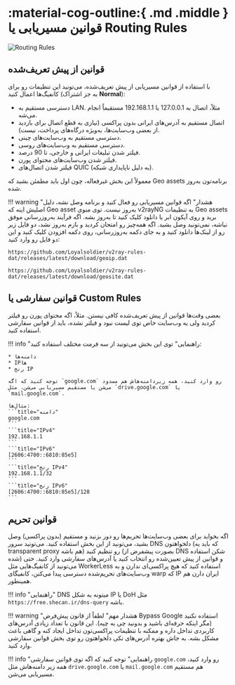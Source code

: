 # :material-cog-outline:{ .md .middle } قوانین مسیریابی یا Routing Rules

![Routing Rules](../images/routing-rules.jpg)

## قوانین از پیش تعریف‌شده

با استفاده از قوانین مسیریابی از پیش تعریف‌شده، می‌تونید این تنظیمات رو برای کانفیگ‌ها اعمال کنید (به جز اشتراک **Normal**):

* دسترسی مستقیم به LAN. مثلاً، اتصال به 127.0.0.1 یا 192.168.1.1 مستقیماً انجام می‌شه.
* اتصال مستقیم به آدرس‌های ایرانی بدون پراکسی (نیازی به قطع اتصال برای بازدید از بعضی وب‌سایت‌ها، به‌ویژه درگاه‌های پرداخت، نیست).
* دسترسی مستقیم به وب‌سایت‌های چینی.
* دسترسی مستقیم به وب‌سایت‌های روسی.
* فیلتر شدن تبلیغات ایرانی و خارجی، تا 90 درصد.
* فیلتر شدن وب‌سایت‌های محتوای پورن.
* فیلتر شدن اتصال‌های QUIC (به دلیل ناپایداری شبکه).

معمولاً این بخش غیرفعاله، چون اول باید مطمئن بشید که Geo assets برنامه‌تون به‌روز شده.

!!! warning "هشدار"
    اگه قوانین مسیریابی رو فعال کنید و برنامه وصل نشه، دلیل اصلیش اینه که Geo asset به‌روز نیست. توی منوی v2rayNG به تنظیمات Geo assets برید و روی آیکون ابر یا دانلود کلیک کنید تا به‌روز بشه. اگه فرآیند به‌روزرسانی موفق نباشه، نمی‌تونید وصل بشید. اگه همه‌چیز رو امتحان کردید و بازم به‌روز نشد، دو فایل زیر رو از لینک‌ها دانلود کنید و به جای دکمه به‌روزرسانی، روی دکمه افزودن کلیک کنید و این دو فایل رو وارد کنید:

```title="GeoIP"
https://github.com/Loyalsoldier/v2ray-rules-dat/releases/latest/download/geoip.dat
```

```title="GeoSite"
https://github.com/Loyalsoldier/v2ray-rules-dat/releases/latest/download/geosite.dat
```

## قوانین سفارشی یا Custom Rules

بعضی وقت‌ها قوانین از پیش تعریف‌شده کافی نیستن. مثلاً، اگه محتوای پورن رو فیلتر کردید ولی یه وب‌سایت خاص توی لیست نبود و فیلتر نشده، باید از قوانین سفارشی استفاده کنید.

!!! info "راهنمایی"
    توی این بخش می‌تونید از سه فرمت مختلف استفاده کنید:

    * دامنه‌ها
    * IPها
    * رنج IP

    توجه کنید که اگه `google.com` رو وارد کنید، همه زیردامنه‌هاش هم مسدود می‌شن یا مستقیم مسیریابی می‌شن، مثل `drive.google.com` یا `mail.google.com`.

    مثال‌ها:
    ```title="دامنه"
    google.com
    ```
    ```title="IPv4"
    192.168.1.1
    ```
    ```title="IPv6"
    [2606:4700::6810:85e5]
    ```
    ```title="رنج IPv4"
    192.168.1.1/32
    ```
    ```title="رنج IPv6"
    [2606:4700::6810:85e5]/128
    ```

## قوانین تحریم

اگه بخواید برای بعضی وب‌سایت‌ها تحریم‌ها رو دور بزنید و مستقیم (بدون پراکسی) وصل بشید، می‌تونید از این بخش استفاده کنید.
می‌تونید سرور DNS دلخواهتون (که باید یه transparent proxy هم باشه) رو تنظیم کنید (بصورت پیشفرض از DNS شکن استفاده شده) و قوانین از پیش تعیین‌شده رو انتخاب کنید یا آدرس‌های سفارشی وارد کنید. حتی می‌تونید از کانفیگ‌هایی مثل WorkerLess استفاده کنید که هیچ پراکسی‌ای ندارن و به وب‌سایت‌های تحریم‌شده دسترسی پیدا می‌کنن، کانفیگای warp که IP ایران دارن هم همینطور.

!!! info "راهنمایی"
    DNS میتونه به شکل IP یا DoH مثل `https://free.shecan.ir/dns-query` باشه.
    
!!! warning "هشدار مهم"
    لطفاً از قانون پیش‌فرض Bypass Google استفاده نکنید (مگر اینکه حرفه‌ای باشید و بدونید چی به چیه). این قانون با تعداد زیادی آدرس‌های کاربردی تداخل داره و ممکنه با تنظیمات پراکسی‌تون تداخل ایجاد کنه و گاهی باعث مشکل بشه. به جاش بهتره آدرس‌های تکی دلخواهتون رو توی بخش قوانین سفارشی وارد کنید.

!!! info "راهنمایی"
    توجه کنید که اگه توی قوانین سفارشی `google.com` رو وارد کنید، همه زیر دامنه‌هاش مثل `drive.google.com` یا `mail.google.com` هم مستقیم مسیریابی می‌شن.